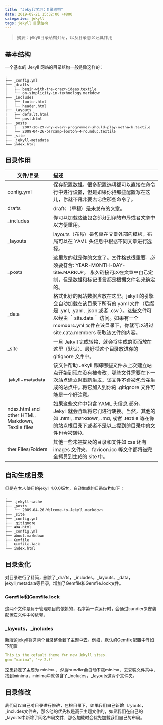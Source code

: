 ```yaml
---
title: "Jekyll学习：目录结构"
date: 2019-09-21 15:02:00 +0800
categories: jekyll
tags: jekyll 目录结构
---
```

> 摘要：jekyll目录结构介绍，以及目录意义及其作用

## 基本结构

一个基本的 Jekyll 网站的目录结构一般是像这样的：
```
.
├── _config.yml
├── _drafts
|   ├── begin-with-the-crazy-ideas.textile
|   └── on-simplicity-in-technology.markdown
├── _includes
|   ├── footer.html
|   └── header.html
├── _layouts
|   ├── default.html
|   └── post.html
├── _posts
|   ├── 2007-10-29-why-every-programmer-should-play-nethack.textile
|   └── 2009-04-26-barcamp-boston-4-roundup.textile
├── _site
├── .jekyll-metadata
└── index.html
```

## 目录作用

<style>
table th:first-of-type {
  width: 30%;
}
</style>

文件/目录  					| 描述
-------------------------	| :--------------------------
config.yml 				| 保存配置数据。很多配置选项都可以直接在命令行中进行设置，但是如果你把那些配置写在这儿，你就不用非要去记住那些命令了。
drafts						| drafts（草稿）是未发布的文章。
_includes					| 你可以加载这些包含部分到你的布局或者文章中以方便重用。
_layouts					| layouts（布局）是包裹在文章外部的模板。布局可以在 YAML 头信息中根据不同文章进行选择。 
_posts						| 这里放的就是你的文章了。文件格式很重要，必须要符合: YEAR-MONTH-DAY-title.MARKUP。 永久链接可以在文章中自己定制，但是数据和标记语言都是根据文件名来确定的。
_data						| 格式化好的网站数据应放在这里。jekyll 的引擎会自动加载在该目录下所有的 yaml 文件（后缀是 .yml, .yaml, .json 或者 .csv ）。这些文件可以经由 ｀site.data｀ 访问。如果有一个 members.yml 文件在该目录下，你就可以通过 site.data.members 获取该文件的内容。
_site						| 一旦 Jekyll 完成转换，就会将生成的页面放在这里（默认）。最好将这个目录放进你的 	gitignore 文件中。
.jekyll-metadata			| 该文件帮助 Jekyll 跟踪哪些文件从上次建立站点开始到现在没有被修改，哪些文件需要在下一次站点建立时重新生成。该文件不会被包含在生成的站点中。将它加入到你的 .gitignore 文件可能是一个好注意。
ndex.html and other HTML, Markdown, Textile files | 如果这些文件中包含 YAML 头信息 部分，Jekyll 就会自动将它们进行转换。当然，其他的如 .html, .markdown, .md, 或者 .textile 等在你的站点根目录下或者不是以上提到的目录中的文件也会被转换。
ther Files/Folders			| 其他一些未被提及的目录和文件如 css 还有 images 文件夹， favicon.ico 等文件都将被完全拷贝到生成的 site 中。

## 自动生成目录

但是在本人使用的jekyll 4.0.0版本，自动生成的目录结构如下：
```
.
├── .jekyll-cache
├── _posts
|   └── 2009-04-26-Welcome-to-Jekyll.markdown
├── _site
├── _config.yml
├── .gitignore
├── 404.html
├── _config.yml
├── about.markdown
├── Gemfile
├── Gemfile.lock
└── index.html
```

## 目录变化

对目录进行了精简，删除了_drafts，\_includes，\_layouts，\_data，jekyll_metadata等目录，增加了Gemfile和Gemfile.lock文件。

### Gemfile和Gemfile.lock

这两个文件是用于管理项目的依赖的，程序第一次运行时，会通过bundler来安装配置在文件中的依赖。

### \_layouts，\_includes

新版的jekyll将这两个目录整合到了主题中去。例如，默认的Gemfile配置中有如下配置
```yml
This is the default theme for new Jekyll sites. 
gem "minima", "~> 2.5"
```

这里指定了主题为 minima ，然后bundler会自动下载minima，去安装文件夹中，找到minima，minima中就包含了\_includes，\_layouts这两个文件夹。

## 目录修改

我们可以自己对目录进行修改，在根目录下，如果我们自己新增
\_layouts，\_includes文件夹，那么他的优先权是高于主题文件的，如果我们在自己的\_layouts中新增了同名布局文件，那么加载时会优先加载我们自己的布局。

